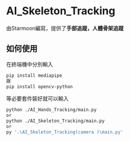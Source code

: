 # AI_Skeleton_Tracking

由Starmoon編寫，提供了**手部追蹤，人體骨架追蹤**

## 如何使用

在終端機中分別輸入
```sh
pip install mediapipe
跟
pip install opencv-python
```

等必要套件裝好就可以輸入
```sh
python ./AI_Hands_Tracking/main.py
or
python ./AI_Skeleton_Tracking/main.py
or
py '.\AI_Skeleton_Tracking(camera )\main.py'
```
